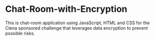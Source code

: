 # Chat-Room-with-Encryption
This is chat-room application using JavaScript, HTML and CSS for the Ciena sponsored challenge that leverages data encryption to prevent possible risks.
